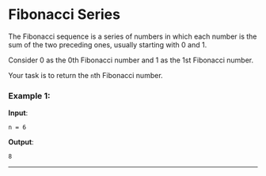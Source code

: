 # Fibonacci Series


The Fibonacci sequence is a series of numbers in which each number is the sum of the two preceding ones, usually starting with 0 and 1.

Consider 0 as the 0th Fibonacci number and 1 as the 1st Fibonacci number.

Your task is to return the `n`th Fibonacci number.

### Example 1:
**Input**:  
```
n = 6
```
**Output**:  
```
8
```

---